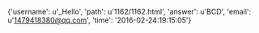 {'username': u'_Hello', 'path': u'1162/1162.html', 'answer': u'BCD', 'email': u'1479418380@qq.com', 'time': '2016-02-24:19:15:05'}